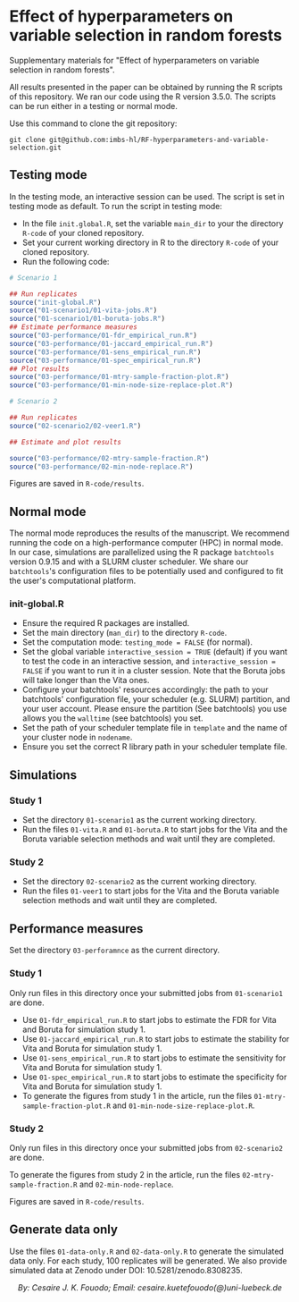 # Effect of hyperparameters on variable selection in random forests

Supplementary materials for "Effect of hyperparameters on variable selection in random forests".

All results presented in the paper can be obtained by running the R scripts of this repository. We ran our code using the R version 3.5.0. The scripts can be run either in a testing or normal mode.

Use this command to clone the git repository:

```git clone git@github.com:imbs-hl/RF-hyperparameters-and-variable-selection.git```

## Testing mode

In the testing mode, an interactive session can be used. The script is set in testing mode as default. To run the script in testing mode:

- In the file ```init.global.R```, set the variable ```main_dir``` to your the directory ```R-code``` of your cloned repository.
- Set your current working directory in R to the directory ```R-code``` of your cloned repository.
- Run the following code:

```R
# Scenario 1

## Run replicates
source("init-global.R")
source("01-scenario1/01-vita-jobs.R")
source("01-scenario1/01-boruta-jobs.R")
## Estimate performance measures
source("03-performance/01-fdr_empirical_run.R")
source("03-performance/01-jaccard_empirical_run.R")
source("03-performance/01-sens_empirical_run.R")
source("03-performance/01-spec_empirical_run.R")
## Plot results
source("03-performance/01-mtry-sample-fraction-plot.R")
source("03-performance/01-min-node-size-replace-plot.R")

# Scenario 2

## Run replicates
source("02-scenario2/02-veer1.R")

## Estimate and plot results

source("03-performance/02-mtry-sample-fraction.R")
source("03-performance/02-min-node-replace.R")
```

Figures are saved in ```R-code/results```.

## Normal mode

The normal mode reproduces the results of the manuscript. We recommend running the code on a high-performance computer (HPC) in normal mode. In our case, simulations are parallelized using the R package ```batchtools``` version 0.9.15 and with a SLURM cluster scheduler. We share our ```batchtools```'s configuration files to be potentially used and configured to fit the user's computational platform.

### init-global.R
- Ensure the required R packages are installed.
- Set the main directory (```man_dir```) to the directory ```R-code```.
- Set the computation mode: ```testing_mode = FALSE``` (for normal).
- Set the global variable ```interactive_session = TRUE``` (default) if you want to test the code in an interactive session, and ```interactive_session = FALSE``` if you want to run it in a cluster session. Note that the Boruta jobs will take longer than the Vita ones.
- Configure your batchtools' resources accordingly: the path to your batchtools' configuration file, your scheduler (e.g. SLURM) partition, and your user account. Please ensure the partition (See batchtools) you use allows you the ```walltime``` (see batchtools) you set.
- Set the path of your scheduler template file in ```template``` and the name of your cluster node in ```nodename```. 
- Ensure you set the correct R library path in your scheduler template file.

## Simulations

### Study 1
- Set the directory ```01-scenario1``` as the current working directory.
- Run the files ```01-vita.R``` and ```01-boruta.R``` to start jobs for the Vita and the Boruta variable selection methods and wait until they are completed.

### Study 2
- Set the directory ```02-scenario2``` as the current working directory.
- Run the files ```01-veer1``` to start jobs for the Vita and the Boruta variable selection methods and wait until they are completed.

## Performance measures
Set the directory ```03-perforamnce``` as the current directory. 

### Study 1
Only run files in this directory once your submitted jobs from ```01-scenario1``` are done.

- Use ```01-fdr_empirical_run.R``` to start jobs to estimate the FDR for Vita and Boruta for simulation study 1.
- Use ```01-jaccard_empirical_run.R``` to start jobs to estimate the stability for Vita and Boruta for simulation study 1.
- Use ```01-sens_empirical_run.R``` to start jobs to estimate the sensitivity for Vita and Boruta for simulation study 1.
- Use ```01-spec_empirical_run.R``` to start jobs to estimate the specificity for Vita and Boruta for simulation study 1.
- To generate the figures from study 1 in the article, run the files ```01-mtry-sample-fraction-plot.R``` and ```01-min-node-size-replace-plot.R```.

### Study 2
Only run files in this directory once your submitted jobs from ```02-scenario2``` are done.

To generate the figures from study 2 in the article, run the files ```02-mtry-sample-fraction.R``` and ```02-min-node-replace```.

Figures are saved in ```R-code/results```.

## Generate data only
Use the files ```01-data-only.R``` and ```02-data-only.R``` to generate the simulated data only. For each study, 100 replicates will be generated. We also provide simulated data at Zenodo under DOI: 10.5281/zenodo.8308235.

<p align="center";style="font-size:10%;margin : 0; padding-top:0;"><em>By: Cesaire J. K. Fouodo; Email: cesaire.kuetefouodo(@)uni-luebeck.de</em></p>